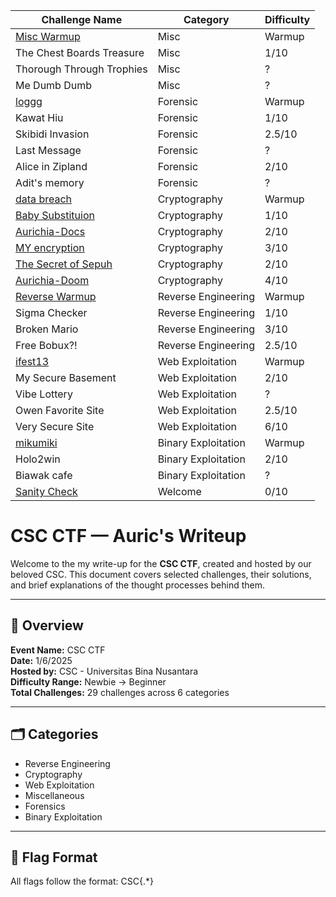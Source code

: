 | Challenge Name            | Category            | Difficulty |
|---------------------------|---------------------|------------|
| [Misc Warmup](/Misc/Misc%20Warmup)               | Misc                | Warmup     |
| The Chest Boards Treasure | Misc                | 1/10       |
| Thorough Through Trophies | Misc                | ?          |
| Me Dumb Dumb              | Misc                | ?          |
| [loggg](/Forensic/loggg)                     | Forensic            | Warmup     |
| Kawat Hiu                 | Forensic            | 1/10       |
| Skibidi Invasion          | Forensic            | 2.5/10     |
| Last Message              | Forensic            | ?          |
| Alice in Zipland          | Forensic            | 2/10       |
| Adit's memory             | Forensic            | ?          |
| [data breach](/Cryptography/data%20breach)               | Cryptography        | Warmup     |
| [Baby Substituion](/Cryptography/Baby%20Substituion)          | Cryptography        | 1/10       |
| [Aurichia-Docs](/Cryptography/Aurichia-Docs)             | Cryptography        | 2/10       |
| [MY encryption](/Cryptography/MY%20encryption)             | Cryptography        | 3/10       |
| [The Secret of Sepuh](/Cryptography/The%20Secret%20of%20Sepuh)       | Cryptography        | 2/10       |
| [Aurichia-Doom](/Cryptography/Aurichia-Doom)             | Cryptography        | 4/10       |
| [Reverse Warmup](/Reverse%20Engineering/Reverse%20Warmup)            | Reverse Engineering | Warmup     |
| Sigma Checker             | Reverse Engineering | 1/10       |
| Broken Mario              | Reverse Engineering | 3/10       |
| Free Bobux?!              | Reverse Engineering | 2.5/10     |
| [ifest13](/Web%20Exploitation/ifest13)                   | Web Exploitation    | Warmup     |
| My Secure Basement        | Web Exploitation    | 2/10       |
| Vibe Lottery              | Web Exploitation    | ?          |
| Owen Favorite Site        | Web Exploitation    | 2.5/10     |
| Very Secure Site          | Web Exploitation    | 6/10       |
| [mikumiki](/Binary%20Exploitation/mikumiki)                  | Binary Exploitation | Warmup     |
| Holo2win                  | Binary Exploitation | 2/10       |
| Biawak cafe               | Binary Exploitation | ?          |
| [Sanity Check](/Welcome/Sanity%20Check)              | Welcome             | 0/10       |

# CSC CTF — Auric's Writeup

Welcome to the my write-up for the **CSC CTF**, created and hosted by our beloved CSC. This document covers selected challenges, their solutions, and brief explanations of the thought processes behind them.

---

## 📌 Overview

**Event Name:** CSC CTF  
**Date:** 1/6/2025                                
**Hosted by:** CSC - Universitas Bina Nusantara                          
**Difficulty Range:** Newbie → Beginner  
**Total Challenges:** 29 challenges across 6 categories

---

## 🗂️ Categories

- Reverse Engineering  
- Cryptography  
- Web Exploitation  
- Miscellaneous  
- Forensics
- Binary Exploitation

---

## 🏁 Flag Format

All flags follow the format:  CSC{.*}